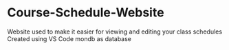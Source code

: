 # Course-Schedule-Website

 Website used to make it easier for viewing and editing your class schedules
 Created using VS Code
 mondb as database

